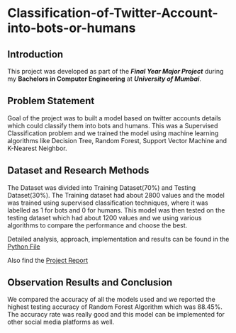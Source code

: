 # Classification-of-Twitter-Account-into-bots-or-humans

## Introduction

This project was developed as part of the ***Final Year Major Project*** during my **Bachelors in Computer Engineering** at ***University of Mumbai***.

## Problem Statement

Goal of the project was to built a model based on twitter accounts details which could classify them into bots and humans. This was a Supervised Classification problem and we trained the model using machine learning algorithms like Decision Tree, Random Forest, Support Vector Machine and K-Nearest Neighbor.

## Dataset and Research Methods

The Dataset was divided into Training Dataset(70%) and Testing Dataset(30%). The Training dataset had about 2800 values and the model was trained using supervised classification techniques, where it was labelled as 1 for bots and 0 for humans. This model was then tested on the testing dataset which had about 1200 values and we using various algorithms to compare the performance and choose the best.

Detailed analysis, approach, implementation and results can be found in the [Python File](./BotDetection.py)

Also find the [Project Report](./Final_Project_Report.pdf)

## Observation Results and Conclusion

We compared the accuracy of all the models used and we reported the highest testing accuracy of Random Forest Algorithm which was 88.45%. The accuracy rate was really good and this model can be implemented for other social media platforms as well.
